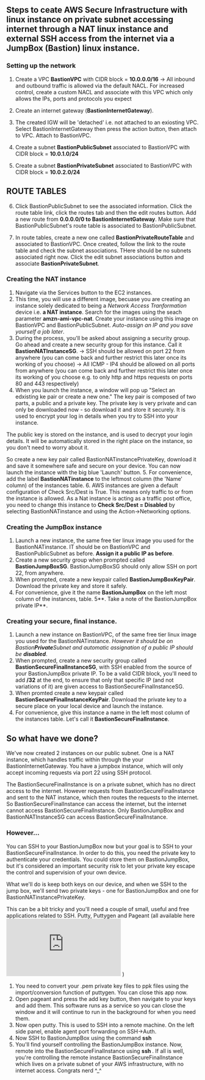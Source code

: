 ## Steps to ceate AWS Secure Infrastructure with linux instance on private subnet accessing internet through a NAT linux instance and external SSH access from the internet via a JumpBox (Bastion) linux instance.

### Setting up the network
1. Create a VPC **BastionVPC** with CIDR block = **10.0.0.0/16**
    -> All inbound and outbound traffic is allowed via the default NACL. For increased control, create a custom NACL and associate with this VPC which only allows the IPs, ports and protocols you expect

2. Create an internet gateway (**BastionInternetGateway**).

3. The created IGW will be 'detached' i.e. not attached to an exiosting VPC. Select BastionInternetGateway then press the action button, then attach to VPC. Attach to BastionVPC.


4. Create a subnet **BastionPublicSubnet** associated to BastionVPC with CIDR block = **10.0.1.0/24**

5. Create a subnet **BastionPrivateSubnet** associated to BastionVPC with CIDR block = **10.0.2.0/24**

## ROUTE TABLES

6. Click BastionPublicSubnet to see the associated information. Click the route table link, click the routes tab and then the edit routes button. Add a new route from **0.0.0.0/0 to BastionInternetGateway**. Make sure that BastionPublicSubnet's route table is associated to BastionPublicSubnet.

7. In route tables, create a new one called **BastionPrivateRouteTable** and associated to BastionVPC. Once created, follow the link to the route table and check the subnet associations. THere should be no subnets associated right now.  Click the edit subnet associations button and associate **BastionPrivateSubnet**.


### Creating the NAT instance
1. Navigate via the Services button to the EC2 instances.
2. This time, you will use a different image, becuase you are creating an instance solely dedicated to being a *Network Access Tranformation* device i.e. **a NAT instance**. Search for the images using the seach parameter **amzn-ami-vpc-nat**. Create your instance using this image on BastionVPC and BastionPublicSubnet. *Auto-assign an IP and you save yourself a job later*.
3. During the process, you'll be asked about assigning a security group. Go ahead and create a new security group for this instance. Call it **BastionNATInstanceSG**.
	-> SSH should be allowed on port 22 from anywhere (you can come back and further restrict this later once its working of you choose)
	-> All ICMP - IP4 should be allowed on all ports from anywhere (you can come back and further restrict this later once its working of you choose e.g. to only http and https requests on ports 80 and 443 respectively)
4. When you launch the instance, a window will pop up "Select an edxisting ke pair or create a new one." The key pair is composed of two parts, a public and a private key. The private key is very private and can only be downloaded now - so download it and store it securely. It is used to encrypt your log in details when you try to SSH into your instance.

The public key is stored on the instance, and is used to decrypt your login details. It will be automatically stored in the right place on the instance, so you don't need to worry about it.

So create a new key pair called BastionNATinstancePrivateKey, download it and save it somewhere safe and secure on your device. You can now launch the instance with the big blue 'Launch' button.
5. For convenience, add the label **BastionNATinstance** to the leftmost column (the 'Name' column) of the instances table.
6. AWS instances are given a default configuration of Check Src/Dest is True. This means only traffic to or from the instance is allowed. As a Nat instance is acting as a traffic post office, you need to change this instance to **Check Src/Dest = Disabled** by selecting BastionNATinstance and using the Action->Networking options.

### Creating the JumpBox instance
1. Launch a new instance, the same free tier linux image you used for the BastionNATinstance. IT should be on BastionVPC and BastionPublicSubnet as before. **Assign it a public IP as before**.
2.  Create a new security group when prompted called **BastionJumpBoxSG**. BastionJumpBoxSG should only allow SSH on port 22, from anywhere.
3. When prompted, create a new keypair called **BastionJumpBoxKeyPair**. Download the private key and store it safely.
4. For convenience, give it the name **BastionJumpBox** on the left most column of the instances, table.
5**. Take a note of the BastionJumpBox private IP**. 


### Creating your secure, final instance.
1. Launch a new instance on BastionVPC, of the same free tier linux image you used for the BastionNATinstance. *However it should be on Bastion**Private**Subnet and automatic assignation of a public IP should be **disabled***.
2. When prompted, create a new security group called **BastionSecureFinalInstanceSG**, with SSH enabled from the source of your BastionJumpBox private IP. To be a valid CIDR block, you'll need to add **/32** at the end, to ensure that only that specific IP (and not variations of it) are given access to BastionSecureFinalInstanceSG.
3.  When promted create a new keypair called **BastionSecureFinalInstanceKeyPair**. Download the private key to a secure place on your local device and launch the instance.
4. For convenience, give this instance a name in the left most column of the instances table. Let's call it **BastionSecureFinalInstance**.

## So what have we done?
We've now created 2 instances on our public subnet. One is a NAT instance, which handles traffic within through the your BastionInternetGateway. You have a jumpbox instance, which will only accept incoming requests via port 22 using SSH protocol. 

The BastionSecureFinalInstance is on a private subnet, which has no direct access to the internet. However requests from BastionSecureFinalInstance and sent to the NAT instance, which then routes the requests to the internet. So BastionSecureFinalInstance can access the internet, but the internet cannot access BastionSecureFinalInstance. Only BastionJumpBox and BastionNATInstanceSG can access BastionSecureFinalInstance.

### However...

You can SSH to your BastionJumpBox now but your goal is to SSH to your BastionSecureFinalInstance. In order to do this, you need the private key to authenticate your credentials. You could store them on BastionJumpBox, but it's considered an important security risk to let your private key escape the control and supervision of your own device.

What we'll do is keep both keys on our device, and when we SSH to the jump box, we'll send two private keys - one for BastionJumpBox and one for BastionNATinstancePrivateKey.

This can be a bit tricky and you'll need a couple of small, useful and free applications related to SSH. Putty, Puttygen and Pageant (all available here ![Putty Download Page](https://www.chiark.greenend.org.uk/~sgtatham/putty/latest.html) )

1. You need to convert your .pem private key files to ppk files using the import/conversion function of puttygen. You can close this app now.
2. Open pageant and press the add key button, then navigate to your keys and add them. This software runs as a service so you can close the window and it will continue to run in the background for when you need them.
3. Now open putty. This is used to SSH into a remote machine. On the left side panel, enable agent port forwarding on SSH->Auth.
4. Now SSH to BastionJumpBox using the command **ssh <BastionJumpBoxPublicIP>**
5. You'll find yourself controlling the BastionJumpBox instance. Now, remote into the BastionSecureFinalInstance using **ssh <BastionSecureFinalInstance>**. If all is well, you're controlling the remote instance BastionSecureFinalInstance which lives on a private subnet of your AWS infrastructure, with no internet access. Congrats nerd ^_^ 


